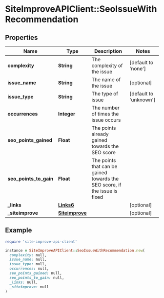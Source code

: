 # SiteImproveAPIClient::SeoIssueWithRecommendation

## Properties

| Name | Type | Description | Notes |
| ---- | ---- | ----------- | ----- |
| **complexity** | **String** | The complexity of the issue | [default to &#39;none&#39;] |
| **issue_name** | **String** | The name of the issue | [optional] |
| **issue_type** | **String** | The type of issue | [default to &#39;unknown&#39;] |
| **occurrences** | **Integer** | The number of times the issue occurs |  |
| **seo_points_gained** | **Float** | The points already gained towards the SEO score |  |
| **seo_points_to_gain** | **Float** | The points that can be gained towards the SEO score, if the issue is fixed |  |
| **_links** | [**Links6**](Links6.md) |  | [optional] |
| **_siteimprove** | [**Siteimprove**](Siteimprove.md) |  | [optional] |

## Example

```ruby
require 'site-improve-api-client'

instance = SiteImproveAPIClient::SeoIssueWithRecommendation.new(
  complexity: null,
  issue_name: null,
  issue_type: null,
  occurrences: null,
  seo_points_gained: null,
  seo_points_to_gain: null,
  _links: null,
  _siteimprove: null
)
```

